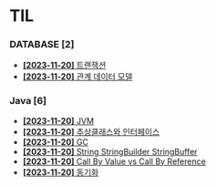 # TIL
 
### DATABASE [2]
- [**[2023-11-20]**  트랜잭션](https://github.com/A-lass/TIL/blob/main/DATABASE/트랜잭션.md)
- [**[2023-11-20]**  관계 데이터 모델](https://github.com/A-lass/TIL/blob/main/DATABASE/관계_데이터_모델.md)
### Java [6]
- [**[2023-11-20]**  JVM](https://github.com/A-lass/TIL/blob/main/Java/JVM.md)
- [**[2023-11-20]**  추상클래스와 인터페이스](https://github.com/A-lass/TIL/blob/main/Java/추상클래스와_인터페이스.md)
- [**[2023-11-20]**  GC](https://github.com/A-lass/TIL/blob/main/Java/GC.md)
- [**[2023-11-20]**  String StringBuilder StringBuffer](https://github.com/A-lass/TIL/blob/main/Java/String_StringBuilder_StringBuffer.md)
- [**[2023-11-20]**  Call By Value vs Call By Reference](https://github.com/A-lass/TIL/blob/main/Java/Call_By_Value_vs_Call_By_Reference.md)
- [**[2023-11-20]**  동기화](https://github.com/A-lass/TIL/blob/main/Java/동기화.md)
